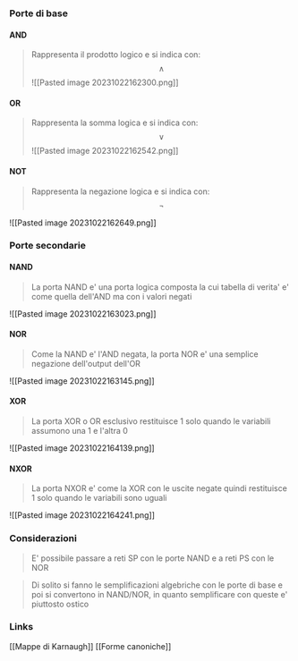 ### Porte di base
#### AND
>Rappresenta il prodotto logico e si indica con: $$\land$$
![[Pasted image 20231022162300.png]]
#### OR
>Rappresenta la somma logica e si indica con: 
>$$\lor$$
![[Pasted image 20231022162542.png]]
#### NOT
>Rappresenta la negazione logica e si indica con: 
>$$\neg$$

![[Pasted image 20231022162649.png]]




### Porte secondarie
#### NAND
>La porta NAND e' una porta logica composta la cui tabella di verita' e' come quella dell'AND ma con i valori negati 

![[Pasted image 20231022163023.png]]
#### NOR
>Come la NAND e' l'AND negata, la porta NOR e' una semplice negazione dell'output dell'OR

![[Pasted image 20231022163145.png]]

#### XOR
>La porta XOR o OR esclusivo restituisce 1 solo quando le variabili assumono una 1 e l'altra 0

![[Pasted image 20231022164139.png]]

#### NXOR
>La porta NXOR e' come la XOR con le uscite negate quindi restituisce 1 solo quando le variabili sono uguali

![[Pasted image 20231022164241.png]]

### Considerazioni
>E' possibile passare a reti SP con le porte NAND e a reti PS con le NOR

>Di solito si fanno le semplificazioni algebriche con le porte di base e poi si convertono in NAND/NOR, in quanto semplificare con queste e' piuttosto ostico




### Links
[[Mappe di Karnaugh]]
[[Forme canoniche]]